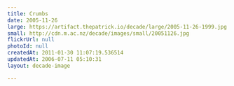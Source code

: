 ```yaml
---
title: Crumbs
date: 2005-11-26
large: https://artifact.thepatrick.io/decade/large/2005-11-26-1999.jpg
small: http://cdn.m.ac.nz/decade/images/small/20051126.jpg
flickrUrl: null
photoId: null
createdAt: 2011-01-30 11:07:19.536514
updatedAt: 2006-07-11 05:10:31
layout: decade-image

---
```


